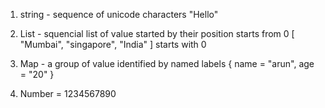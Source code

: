 1. string - sequence of unicode  characters "Hello"

2. List - squencial list of value started by their position starts from 0 [ "Mumbai", "singapore", "India" ] starts with 0

3. Map - a group of value identified by named labels { name = "arun", age = "20" }

4. Number = 1234567890
